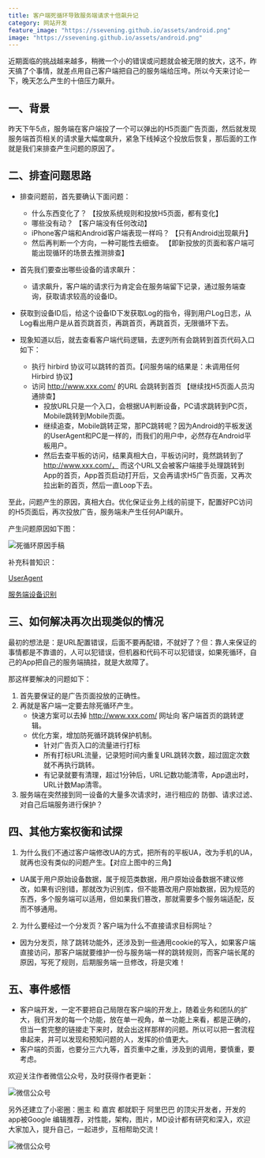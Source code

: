 ```yaml
---
title: 客户端死循环导致服务端请求十倍飙升记
category: 网站开发
feature_image: "https://ssevening.github.io/assets/android.png"
image: "https://ssevening.github.io/assets/android.png"
---
```


近期面临的挑战越来越多，稍微一个小的错误或问题就会被无限的放大，这不，昨天搞了个事情，就差点用自己客户端把自己的服务端给压垮。所以今天来讨论一下，晚天怎么产生的十倍压力飙升。


<!-- more -->

## 一、背景
昨天下午5点，服务端在客户端投了一个可以弹出的H5页面广告页面，然后就发现服务端首页相关的请求量大幅度飙升，紧急下线掉这个投放后恢复，那后面的工作就是我们来排查产生问题的原因了。

## 二、排查问题思路
* 排查问题前，首先要确认下面问题：
   * 什么东西变化了？ 【投放系统规则和投放H5页面，都有变化】
   * 哪些没有动？ 【客户端没有任何改动】
   * iPhone客户端和Android客户端表现一样吗？ 【只有Android出现飙升】
   * 然后再判断一个方向，一种可能性去细查。 【即新投放的页面和客户端可能出现循环的场景去推测排查】


* 首先我们要查出哪些设备的请求飙升：
   * 请求飙升，客户端的请求行为肯定会在服务端留下记录，通过服务端查询，获取请求较高的设备ID。
* 获取到设备ID后，给这个设备ID下发获取Log的指令，得到用户Log日志，从Log看出用户是从首页跳首页，再跳首页，再跳首页，无限循环下去。
* 现象知道以后，就去查看客户端代码逻辑，去逻列所有会跳转到首页代码入口如下：
   * 执行 hirbird 协议可以跳转的首页。【问服务端的结果是：未调用任何 Hirbird 协议】
   * 访问 http://www.xxx.com/ 的URL 会跳转到首页 【继续找H5页面人员沟通排查】
      * 投放URL只是一个入口，会根据UA判断设备，PC请求跳转到PC页，Mobile跳转到Mobile页面。
      * 继续追查，Mobile跳转正常，那PC跳转呢？因为Android的平板发送的UserAgent和PC是一样的，而我们的用户中，必然存在Android平板用户。
      * 然后去查平板的访问，结果真相大白，平板访问时，竟然跳转到了 http://www.xxx.com/， 而这个URL又会被客户端接手处理跳转到App的首页，App首页启动打开后，又会再请求H5广告页面，又再次拉出新的首页，然后一直Loop下去。

至此，问题产生的原因，真相大白。优化保证业务上线的前提下，配置好PC访问的H5页面后，再次投放广告，服务端未产生任何API飙升。

产生问题原因如下图：

![死循环原因手稿](https://ssevening.github.io/assets/loop/loop.jpg)

补充科普知识：

[UserAgent](https://developer.chrome.com/multidevice/user-agent)

[服务端设备识别](https://github.com/ahand/mobileesp/blob/master/Java/UAgentInfo.java)


## 三、如何解决再次出现类似的情况

最初的想法是：是URL配置错误，后面不要再配错，不就好了？但：靠人来保证的事情都是不靠谱的，人可以犯错误，但机器和代码不可以犯错误，如果死循环，自己的App把自己的服务端搞挂，就是大故障了。

那这样要解决的问题如下：

1. 首先要保证的是广告页面投放的正确性。
2. 再就是客户端一定要去除死循环产生。
   * 快速方案可以去掉 http://www.xxx.com/ 网址向 客户端首页的跳转逻辑。
   * 优化方案，增加防死循环跳转保护机制。
      * 针对广告页入口的流量进行打标
      * 所有打标URL流量，记录短时间内重复URL跳转次数，超过固定次数就不再执行跳转。
      * 有记录就要有清理，超过1分钟后，URL记数功能清零，App退出时，URL计数Map清零。
3. 服务端在突然接到同一设备的大量多次请求时，进行相应的 防御、请求过滤、对自己后端服务进行保护？

## 四、其他方案权衡和试探

1. 为什么我们不通过客户端修改UA的方式，把所有的平板UA，改为手机的UA，就再也没有类似的问题产生。【对应上图中的三角】
  * UA属于用户原始设备数据，属于规范类数据，用户原始设备数据不建议修改，如果有识别错，那就改为识别库，但不能篡改用户原始数据，因为规范的东西，多个服务端可以适用，但如果我们篡改，那就需要多个服务端适配，反而不够通用。

  
2. 为什么要经过一个分发页？客户端为什么不直接请求目标网址？
  * 因为分发页，除了跳转功能外，还涉及到一些通用cookie的写入，如果客户端直接访问，那客户端就要维护一份与服务端一样的跳转规则，而客户端长尾的原因，写死了规则，后期服务端一旦修改，将是灾难！
  

## 五、事件感悟

* 客户端开发，一定不要把自己局限在客户端的开发上，随着业务和团队的扩大，我们开发的每一个功能，放在单一视角，单一功能上来看，都是正确的，但当一套完整的链接走下来时，就会出这样那样的问题。所以可以把一套流程串起来，并可以发现和预知问题的人，发挥的价值更大。
* 客户端的页面，也要分三六九等，首页重中之重，涉及到的调用，要慎重，要考虑。

    


欢迎关注作者微信公众号，及时获得作者更新：

![微信公众号](https://ssevening.github.io/assets/weichat_qrcode.jpg)

另外还建立了小密圈：圈主 和 嘉宾 都就职于 阿里巴巴 的顶尖开发者，开发的app被Google 编辑推荐，对性能，架构，图片，MD设计都有研究和深入，欢迎大家加入，提升自己，一起进步，互相帮助交流！

![微信公众号](https://ssevening.github.io/assets/mi_qrcode.png)










